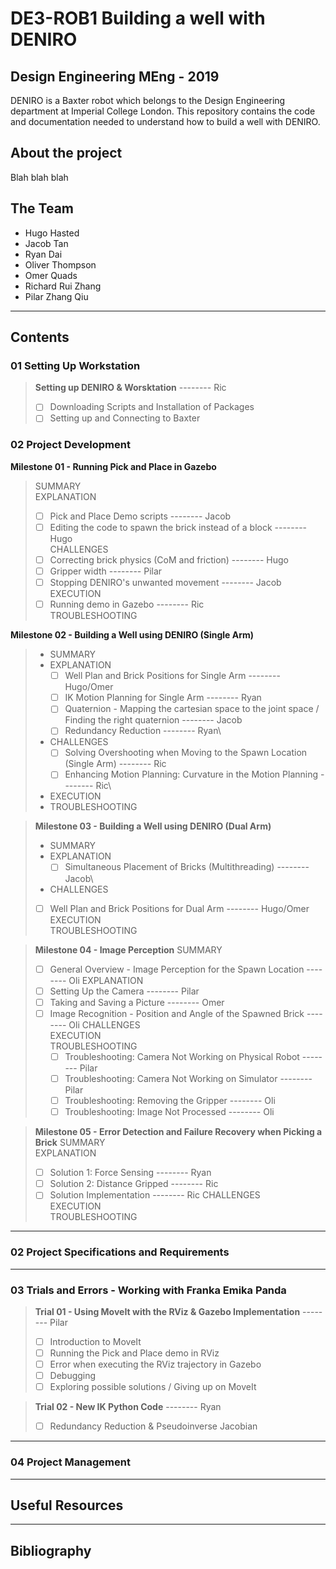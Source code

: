 # DE3-ROB1 Building a well with DENIRO
## Design Engineering MEng - 2019
DENIRO is a Baxter robot which belongs to the Design Engineering department at Imperial College London. This repository contains the code and documentation needed to understand how to build a well with DENIRO.

## About the project
Blah blah blah

## The Team
- Hugo Hasted
- Jacob Tan
- Ryan Dai
- Oliver Thompson
- Omer Quads
- Richard Rui Zhang
- Pilar Zhang Qiu
---
## Contents
### 01 Setting Up Workstation
> **Setting up DENIRO & Worsktation** -------- Ric
> - [ ] Downloading Scripts and Installation of Packages
> - [ ] Setting up and Connecting to Baxter

### 02 Project Development
**Milestone 01 - Running Pick and Place in Gazebo**
>SUMMARY  
>EXPLANATION  
>- [ ] Pick and Place Demo scripts -------- Jacob  
>- [ ] Editing the code to spawn the brick instead of a block -------- Hugo   
>CHALLENGES  
>- [ ] Correcting brick physics (CoM and friction) -------- Hugo  
>- [ ] Gripper width -------- Pilar  
>- [ ] Stopping DENIRO's unwanted movement -------- Jacob  
>EXECUTION  
>- [ ] Running demo in Gazebo -------- Ric  
>TROUBLESHOOTING  

**Milestone 02 - Building a Well using DENIRO (Single Arm)**
> - SUMMARY
> - EXPLANATION
>   - [ ] Well Plan and Brick Positions for Single Arm -------- Hugo/Omer
>   - [ ] IK Motion Planning for Single Arm -------- Ryan
>   - [ ] Quaternion - Mapping the cartesian space to the joint space / Finding the right quaternion -------- Jacob
>   - [ ] Redundancy Reduction -------- Ryan\
> - CHALLENGES
>   - [ ] Solving Overshooting when Moving to the Spawn Location (Single Arm) -------- Ric
>   - [ ] Enhancing Motion Planning: Curvature in the Motion Planning -------- Ric\
> - EXECUTION
> - TROUBLESHOOTING

> **Milestone 03 - Building a Well using DENIRO (Dual Arm)**
> - SUMMARY
> - EXPLANATION
>   - [ ] Simultaneous Placement of Bricks (Multithreading) -------- Jacob\
> - CHALLENGES
> - [ ] Well Plan and Brick Positions for Dual Arm -------- Hugo/Omer\
> EXECUTION\
> TROUBLESHOOTING

> **Milestone 04 - Image Perception**
> SUMMARY
> - [ ] General Overview - Image Perception for the Spawn Location -------- Oli
> EXPLANATION
> - [ ] Setting Up the Camera -------- Pilar
> - [ ] Taking and Saving a Picture -------- Omer
> - [ ] Image Recognition - Position and Angle of the Spawned Brick -------- Oli
> CHALLENGES\
> EXECUTION\
> TROUBLESHOOTING
>   - [ ] Troubleshooting: Camera Not Working on Physical Robot -------- Pilar
>   - [ ] Troubleshooting: Camera Not Working on Simulator -------- Pilar
>   - [ ] Troubleshooting: Removing the Gripper -------- Oli
>   - [ ] Troubleshooting: Image Not Processed -------- Oli

> **Milestone 05 - Error Detection and Failure Recovery when Picking a Brick**
> SUMMARY\
> EXPLANATION
> - [ ] Solution 1: Force Sensing -------- Ryan
> - [ ] Solution 2: Distance Gripped -------- Ric
> - [ ] Solution Implementation -------- Ric
> CHALLENGES\
> EXECUTION\
> TROUBLESHOOTING
---
### 02 Project Specifications and Requirements
---
### 03 Trials and Errors - Working with Franka Emika Panda
> **Trial 01 - Using MoveIt with the RViz & Gazebo Implementation** -------- Pilar
> - [ ] Introduction to MoveIt
> - [ ] Running the Pick and Place demo in RViz
> - [ ] Error when executing the RViz trajectory in Gazebo
> - [ ] Debugging
> - [ ] Exploring possible solutions / Giving up on MoveIt

> **Trial 02 - New IK Python Code** -------- Ryan
> - [ ] Redundancy Reduction & Pseudoinverse Jacobian
---
### 04 Project Management
---
## Useful Resources
---
## Bibliography
